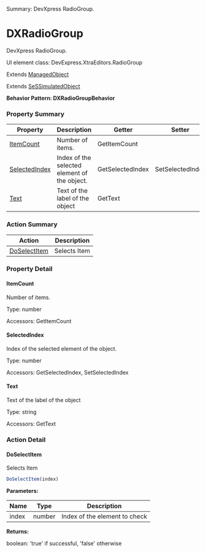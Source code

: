Summary: DevXpress RadioGroup.

# DXRadioGroup

DevXpress RadioGroup.
 
UI element class: DevExpress.XtraEditors.RadioGroup

Extends [ManagedObject](ManagedObject.md)

Extends [SeSSimulatedObject](SeSSimulatedObject.md)





**Behavior Pattern: DXRadioGroupBehavior**


<!-- ============================== property summary ========================== -->

	

### Property Summary

| **Property** | **Description** | **Getter** | **Setter** |
| ------------ | --------------- | ---------- | ---------- |
| [ItemCount](#itemcount) | Number of items. | GetItemCount |  |
| [SelectedIndex](#selectedindex) | Index of the selected element of the object. | GetSelectedIndex | SetSelectedIndex |
| [Text](#text) | Text of the label of the object | GetText |  |



	
<!-- ============================== action summary ========================== -->



### Action Summary

|  **Action** | **Description** | 
| ----------- | --------------- |
|	[DoSelectItem](#doselectitem) | Selects Item |




<!-- ============================== property detail ========================== -->
	
### Property Detail
		
<a name="ItemCount"></a>
#### ItemCount


Number of items.

			
	
			
Type: number
			
			
Accessors: GetItemCount
			
		
<a name="SelectedIndex"></a>
#### SelectedIndex


Index of the selected element of the object.

			
	
			
Type: number
			
			
Accessors: GetSelectedIndex, SetSelectedIndex
			
		
<a name="Text"></a>
#### Text


Text of the label of the object

			
	
			
Type: string
			
			
Accessors: GetText
			
		
	
	
<!-- ============================== action detail ========================== -->
	
### Action Detail
		
<a name="DoSelectItem"></a>    
#### DoSelectItem

Selects Item

```javascript
DoSelectItem(index) 
```


**Parameters:**

|	**Name** | **Type** | **Description** |
| ---------- | -------- | --------------- |
| index | number |	Index of the element to check |




**Returns:**

boolean: 'true' if successful, 'false' otherwise



<a name="see.also.dxradiogroup.doselectitem"></a>

	

